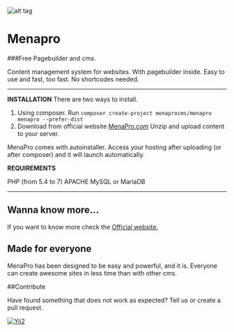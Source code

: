 ![alt tag](https://github.com/Menaprocms/menapro/blob/master/img/logo.png)

Menapro
=======

###Free Pagebuilder and cms.

Content management system for websites. With pagebuilder inside. Easy to use and fast, too fast. No shortcodes needed.

----------	

**INSTALLATION**
There are two ways to install. 

1. Using composer.
    Run `composer create-project menaprocms/menapro menapro --prefer-dist`
2. Download from official website [MenaPro.com](http://menapro.com)
	Unzip and upload content to your server. 


MenaPro comes with autoinstaller. Access your hosting after uploading (or after composer)  and it will launch automatically.

**REQUIREMENTS**

PHP (from 5.4 to 7)
APACHE
MySQL or MaríaDB


----------

Wanna know more...
------------------

If you want to know more check the [Official website.](http://menapro.com)


Made for everyone
-----------------

MenaPro has been designed to be easy and powerful, and it is. Everyone can create awesome sites in less time than with other cms.

##Contribute

Have found something that does not work as expected? Tell us or create a pull request.



[![Yii2](https://img.shields.io/badge/Powered_by-Yii_Framework-green.svg?style=flat)](http://www.yiiframework.com/)




